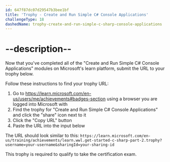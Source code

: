 ```yaml
---
id: 647f87dc07d29547b3bee1bf
title: 'Trophy - Create and Run Simple C# Console Applications'
challengeType: 18
dashedName: trophy-create-and-run-simple-c-sharp-console-applications
---
```


# --description--

Now that you've completed all of the "Create and Run Simple C# Console Applications" modules on Microsoft's learn platform, submit the URL to your trophy below.

Follow these instructions to find your trophy URL:

1. Go to <a href="https://learn.microsoft.com/en-us/users/me/achievements#badges-section" target="_blank">https://learn.microsoft.com/en-us/users/me/achievements#badges-section</a> using a browser you are logged into Microsoft with
1. Find the trophy for "Create and Run Simple C# Console Applications" and click the "share" icon next to it
1. Click the "Copy URL" button
1. Paste the URL into the input below

The URL should look similar to this: `https://learn.microsoft.com/en-us/training/achievements/learn.wwl.get-started-c-sharp-part-2.trophy?username=your-username&sharingId=your-sharing-id`

This trophy is required to qualify to take the certification exam.
